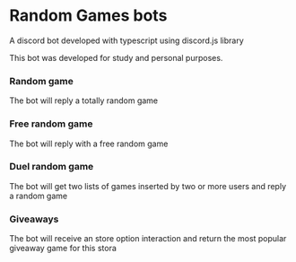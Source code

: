# Random Games bots

A discord bot developed with typescript using discord.js library

This bot was developed for study and personal purposes.

### Random game

The bot will reply a totally random game

### Free random game

The bot will reply with a free random game


### Duel random game

The bot will get two lists of games inserted by two or more users and reply a random game

### Giveaways

The bot will receive an store option interaction and return the most popular giveaway game for this stora